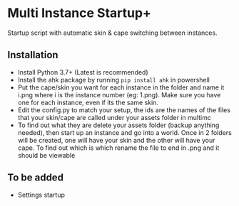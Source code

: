 # Multi Instance Startup+

Startup script with automatic skin & cape switching between instances.

## Installation

- Install Python 3.7+ (Latest is recommended)
- Install the ahk package by running `pip install ahk` in powershell
- Put the cape/skin you want for each instance in the folder and name it i.png where i is the instance number (eg: 1.png). Make sure you have one for each instance, 
even if its the same skin.
- Edit the config.py to match your setup, the ids are the names of the files that your skin/cape are called under your assets folder in multimc
- To find out what they are delete your assets folder (backup anything needed), then start up an instance and go into a world. Once in 2 folders will be created,
one will have your skin and the other will have your cape. To find out which is which rename the file to end in .png and it should be viewable

## To be added
- Settings startup